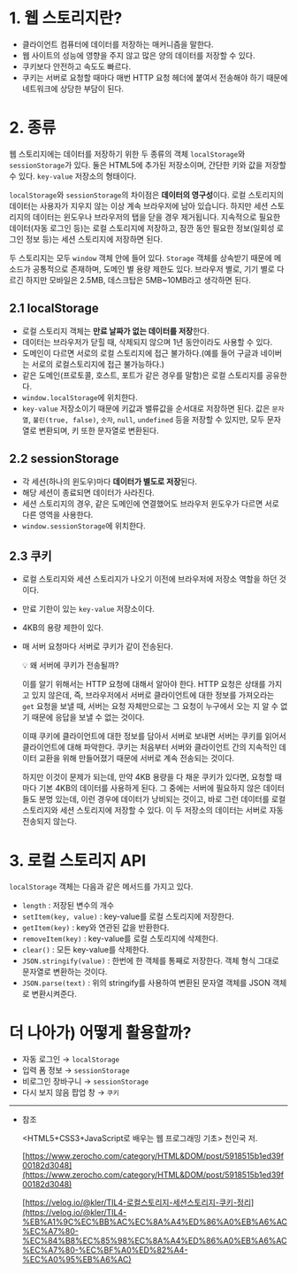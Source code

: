 # 1. 웹 스토리지란?

- 클라이언트 컴퓨터에 데이터를 저장하는 매커니즘을 말한다.
- 웹 사이트의 성능에 영향을 주지 않고 많은 양의 데이터를 저장할 수 있다.
- 쿠키보다 안전하고 속도도 빠르다.
- 쿠키는 서버로 요청할 때마다 매번 HTTP 요청 헤더에 붙여서 전송해야 하기 때문에 네트워크에 상당한 부담이 된다.

# 2. 종류

웹 스토리지에는 데이터를 저장하기 위한 두 종류의 객체 `localStorage`와 `sessionStorage`가 있다. 둘은 HTML5에 추가된 저장소이며, 간단한 키와 값을 저장할 수 있다. `key-value` 저장소의 형태이다.

`localStorage`와 `sessionStorage`의 차이점은 **데이터의 영구성**이다. 로컬 스토리지의 데이터는 사용자가 지우지 않는 이상 계속 브라우저에 남아 있습니다. 하지만 세션 스토리지의 데이터는 윈도우나 브라우저의 탭을 닫을 경우 제거됩니다. 지속적으로 필요한 데이터(자동 로그인 등)는 로컬 스토리지에 저장하고, 잠깐 동안 필요한 정보(일회성 로그인 정보 등)는 세션 스토리지에 저장하면 된다.

두 스토리지는 모두 `window` 객체 안에 들어 있다. `Storage` 객체를 상속받기 때문에 메소드가 공통적으로 존재하며, 도메인 별 용량 제한도 있다. 브라우저 별로, 기기 별로 다르긴 하지만 모바일은 2.5MB, 데스크탑은 5MB~10MB라고 생각하면 된다.

## 2.1 localStorage

- 로컬 스토리지 객체는 **만료 날짜가 없는 데이터를 저장**한다.
- 데이터는 브라우저가 닫힐 때, 삭제되지 않으며 1년 동안이라도 사용할 수 있다.
- 도메인이 다르면 서로의 로컬 스토리지에 접근 불가하다.(예를 들어 구글과 네이버는 서로의 로컬스토리지에 접근 불가능하다.)
- 같은 도메인(프로토콜, 호스트, 포트가 같은 경우를 말함)은 로컬 스토리지를 공유한다.
- `window.localStorage`에 위치한다.
- `key-value` 저장소이기 때문에 키값과 밸류값을 순서대로 저장하면 된다. 값은 `문자열`, `불린(true, false)`, `숫자`, `null`, `undefined` 등을 저장할 수 있지만, 모두 문자열로 변환되며, 키 또한 문자열로 변환된다.

## 2.2 sessionStorage

- 각 세션(하나의 윈도우)마다 **데이터가 별도로 저장**된다.
- 해당 세션이 종료되면 데이터가 사라진다.
- 세션 스토리지의 경우, 같은 도메인에 연결했어도 브라우저 윈도우가 다르면 서로 다른 영역을 사용한다.
- `window.sessionStorage`에 위치한다.

## 2.3 쿠키

- 로컬 스토리지와 세션 스토리지가 나오기 이전에 브라우저에 저장소 역할을 하던 것이다.
- 만료 기한이 있는 `key-value` 저장소이다.
- 4KB의 용량 제한이 있다.
- 매 서버 요청마다 서버로 쿠키가 같이 전송된다.

  💡 왜 서버에 쿠키가 전송될까?

  이를 알기 위해서는 HTTP 요청에 대해서 알아야 한다. HTTP 요청은 상태를 가지고 있지 않은데, 즉, 브라우저에서 서버로 클라이언트에 대한 정보를 가져오라는 `get` 요청을 보낼 때, 서버는 요청 자체만으로는 그 요청이 누구에서 오는 지 알 수 없기 때문에 응답을 보낼 수 없는 것이다.

  이때 쿠키에 클라이언트에 대한 정보를 담아서 서버로 보내면 서버는 쿠키를 읽어서 클라이언트에 대해 파악한다. 쿠키는 처음부터 서버와 클라이언트 간의 지속적인 데이터 교환을 위해 만들어졌기 때문에 서버로 계속 전송되는 것이다.

  하지만 이것이 문제가 되는데, 만약 4KB 용량을 다 채운 쿠키가 있다면, 요청할 때마다 기본 4KB의 데이터를 사용하게 된다. 그 중에는 서버에 필요하지 않은 데이터들도 분명 있는데, 이런 경우에 데이터가 낭비되는 것이고, 바로 그런 데이터를 로컬 스토리지와 세션 스토리지에 저장할 수 있다. 이 두 저장소의 데이터는 서버로 자동 전송되지 않는다.

# 3. 로컬 스토리지 API

`localStorage` 객체는 다음과 같은 메서드를 가지고 있다.

- `length` : 저장된 변수의 개수
- `setItem(key, value)` : key-value를 로컬 스토리지에 저장한다.
- `getItem(key)` : key와 연관된 값을 반환한다.
- `removeItem(key)` : key-value를 로컬 스토리지에 삭제한다.
- `clear()` : 모든 key-value를 삭제한다.
- `JSON.stringify(value)` : 한번에 한 객체를 통째로 저장한다. 객체 형식 그대로 문자열로 변환하는 것이다.
- `JSON.parse(text)` : 위의 stringify를 사용하여 변환된 문자열 객체를 JSON 객체로 변환시켜준다.

# 더 나아가) 어떻게 활용할까?

- 자동 로그인 → `localStorage`
- 입력 폼 정보 → `sessionStorage`
- 비로그인 장바구니 → `sessionStorage`
- 다시 보지 않음 팝업 창 → `쿠키`

---

- 참조

  <HTML5+CSS3+JavaScript로 배우는 웹 프로그래밍 기초> 천인국 저.

  [https://www.zerocho.com/category/HTML&DOM/post/5918515b1ed39f00182d3048](https://www.zerocho.com/category/HTML&DOM/post/5918515b1ed39f00182d3048)

  [https://velog.io/@kler/TIL4-로컬스토리지-세션스토리지-쿠키-정리](https://velog.io/@kler/TIL4-%EB%A1%9C%EC%BB%AC%EC%8A%A4%ED%86%A0%EB%A6%AC%EC%A7%80-%EC%84%B8%EC%85%98%EC%8A%A4%ED%86%A0%EB%A6%AC%EC%A7%80-%EC%BF%A0%ED%82%A4-%EC%A0%95%EB%A6%AC)
